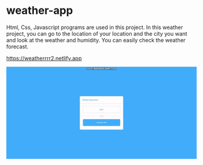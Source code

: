 <h1> weather-app</h1>

<p>Html, Css, Javascript programs are used in this project. In this weather project, you can go to the location of your location and the city you want and look at the weather and humidity. 
    You can easily check the weather forecast.</p>
    
https://weatherrrr2.netlify.app

![](ekran.gif)

